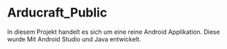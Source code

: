 # Arducraft_Public
 In diesem Projekt handelt es sich um eine reine Android Applikation. Diese wurde Mit Android Studio und Java entwickelt.
